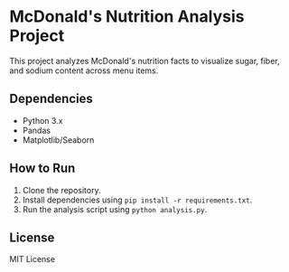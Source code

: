 # McDonald's Nutrition Analysis Project

This project analyzes McDonald's nutrition facts to visualize sugar, fiber, and sodium content across menu items.

## Dependencies
- Python 3.x
- Pandas
- Matplotlib/Seaborn

## How to Run
1. Clone the repository.
2. Install dependencies using `pip install -r requirements.txt`.
3. Run the analysis script using `python analysis.py`.

## License
MIT License
